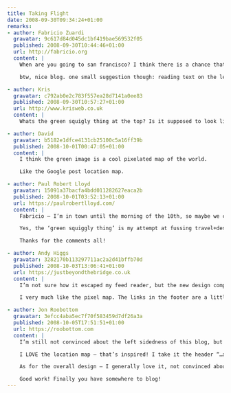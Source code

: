 ```yaml
---
title: Taking Flight
date: 2008-09-30T09:34:24+01:00
remarks:
- author: Fabricio Zuardi
  gravatar: 9c617d84d045dc1bf419bae569532f05
  published: 2008-09-30T10:44:46+01:00
  url: http://fabricio.org
  content: |
    When are you going to san francisco? I think there is a chance that I will be around there too (I will be visiting the us from 8 to 31 of october!)

    btw, nice blog. one small suggestion though: reading text on the left side of my maximized firefox screen is a little annoying, please consider some centralized column or a bigger margin :)

- author: Kris
  gravatar: c792ab0e2c783f557ea28d7141a0ee83
  published: 2008-09-30T10:57:27+01:00
  url: http://www.krisweb.co.uk
  content: |
    Whats the green squigly thing at the top? Is it supposed to look like that or is my browser just being a biatch?

- author: David
  gravatar: b5182e1dfce4131cb25100c5a16ff39b
  published: 2008-10-01T00:47:05+01:00
  content: |
    I think the green image is a cool pixelated map of the world.

    Like the Google post location map.

- author: Paul Robert Lloyd
  gravatar: 15091a37bacfa4bdd011282627eaca2b
  published: 2008-10-01T03:52:13+01:00
  url: https://paulrobertlloyd.com/
  content: |
    Fabricio – I’m in town until the morning of the 10th, so maybe we could catch up on the 9th?

    Yes, the ‘green squiggly thing’ is my attempt at fussing travel+design, in the form of a pixelated map. It was multicoloured originally, and I may still alter the colouring in the future.

    Thanks for the comments all!

- author: Andy Higgs
  gravatar: 3282170b113297711ac2a2d41bffb70d
  published: 2008-10-03T13:06:41+01:00
  url: https://justbeyondthebridge.co.uk
  content: |
    I’m not sure how it escaped my feed reader, but the new design completely missed me until I saw it in the ’pack newsletter.

    I very much like the pixel map. The links in the footer are a little strong, but I can cope with that.

- author: Jon Roobottom
  gravatar: 3efcc4aba5ec7f70f583459d7df26a3a
  published: 2008-10-05T17:51:51+01:00
  url: https://roobottom.com
  content: |
    I’m still not convinced about the left sidedness of this blog, but as you say it’s a bold move – and one that I may (like a LOT of your stuff) come to appreciate.

    I LOVE the location map – that’s inspired! I take it the header “…and is currently located somewhere near…” takes it’s data from the last post you wrote? Or maybe you use your iPhone to send it GPS data? Either way, nice work.

    As for the overall design – I generally love it, not convinced about the line drawing of the world in the background – but again that could grow on me.

    Good work! Finally you have somewhere to blog!
---
```

